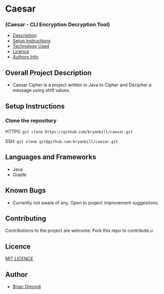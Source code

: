 # Caesar

### (Caesar - CLI Encryption Decryption Tool)

- [Description](#overall-project-description)
- [Setup instructions](#setup-instructions)
- [Technology Used](#languages-and-frameworks)
- [Licence](#Licence)
- [Authors Info](#Author)

## Overall Project Description

- Caesar Cipher is a project written in Java to Cipher and Decipher a message using 
shift values.

## Setup Instructions

### Clone the repository

HTTPS: `git clone https://github.com/bryanbill/caesar.git`

SSH: `git clone git@github.com:bryanbill/caesar.git`


## Languages and Frameworks

- Java
- Gradle

## Known Bugs

- Currently not aware of any. Open to project improvement suggestions.

## Contributing

Contributions to the project are welcome. Fork this repo to contribute.u


## Licence

[MIT LICENCE](LICENSE)

## Author

- [Brian Omondi](https://github.com/bryanbill)